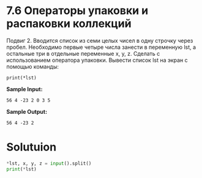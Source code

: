 # 7.6 Операторы упаковки и распаковки коллекций

Подвиг 2. Вводится список из семи целых чисел в одну строчку через пробел. Необходимо первые четыре числа занести в
переменную lst, а остальные три в отдельные переменные x, y, z. Сделать с использованием оператора упаковки. Вывести
список lst на экран с помощью команды:

```
print(*lst)
```

**Sample Input:**

```
56 4 -23 2 0 3 5
```

**Sample Output:**

```
56 4 -23 2
```

# Solutuion

```python
*lst, x, y, z = input().split()
print(*lst)
```